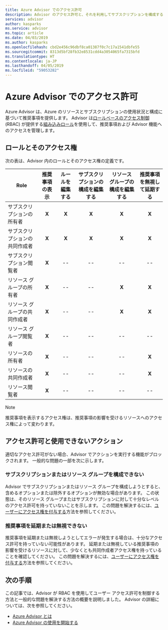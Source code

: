 ```yaml
---
title: Azure Advisor でのアクセス許可
description: Advisor のアクセス許可と、それを利用してサブスクリプションを構成する機能、推奨事項を延期または無視する機能をブロックする方法。
services: advisor
author: kasparks
ms.service: advisor
ms.topic: article
ms.date: 04/03/2019
ms.author: kasparks
ms.openlocfilehash: cbd2e456c96dbf8ca01387f0c7c17a1541dbfe55
ms.sourcegitcommit: 8313d5bf28fb32e8531cdd4a3054065fa7315bfd
ms.translationtype: HT
ms.contentlocale: ja-JP
ms.lasthandoff: 04/05/2019
ms.locfileid: "59053282"
---
```

# <a name="permissions-in-azure-advisor"></a>Azure Advisor でのアクセス許可

Azure Advisor は、Azure のリソースとサブスクリプションの使用状況と構成に基づいて推奨事項を提供します。 Advisor は[ロールベースのアクセス制御](https://docs.microsoft.com/azure/role-based-access-control/overview) (RBAC) が提供する[組み込みロール](https://docs.microsoft.com/azure/role-based-access-control/built-in-roles)を使用して、推奨事項および Advisor 機能へのアクセスを管理します。 

## <a name="roles-and-their-access"></a>ロールとそのアクセス権

次の表は、Advisor 内のロールとそのアクセス権の定義です。

| **Role** | **推奨事項の表示** | **ルールを編集する** | **サブスクリプションの構成を編集する** | **リソース グループの構成を編集する**| **推奨事項を無視して延期する**|
|---|:---:|:---:|:---:|:---:|:---:|
|サブスクリプションの所有者|**X**|**X**|**X**|**X**|**X**|
|サブスクリプションの共同作成者|**X**|**X**|**X**|**X**|**X**|
|サブスクリプション閲覧者|**X**|--|--|--|--|
|リソース グループの所有者|**X**|--|--|**X**|**X**|
|リソース グループの共同作成者|**X**|--|--|**X**|**X**|
|リソース グループ閲覧者|**X**|--|--|--|--|
|リソースの所有者|**X**|--|--|--|**X**|
|リソースの共同作成者|**X**|--|--|--|**X**|
|リソース閲覧者|**X**|--|--|--|--|

> [!NOTE]
> 推奨事項を表示するアクセス権は、推奨事項の影響を受けるリソースへのアクセス権によって変わります。

## <a name="permissions-and-unavailable-actions"></a>アクセス許可と使用できないアクション

適切なアクセス許可がない場合、Advisor でアクションを実行する機能がブロックされます。 一般的な問題の一部を次に示します。

### <a name="unable-to-configure-subscriptions-or-resource-groups"></a>サブスクリプションまたはリソース グループを構成できない

Advisor でサブスクリプションまたはリソース グループを構成しようとすると、含めるオプションまたは除外するオプションが無効な場合があります。 この状態は、そのリソース グループまたはサブスクリプションに対して十分なレベルのアクセス許可を持っていないことを示します。 この問題を解決するには、[ユーザーにアクセス権を付与する](https://docs.microsoft.com/azure/role-based-access-control/quickstart-assign-role-user-portal)方法を参照してください。

### <a name="unable-to-postpone-or-dismiss-a-recommendation"></a>推奨事項を延期または無視できない

推奨事項を延期または無視しようとしてエラーが発生する場合は、十分なアクセス許可を持っていない可能性があります。 延期または無視している推奨事項の影響を受けるリソースに対して、少なくとも共同作成者アクセス権を持っていることを確認してください。 この問題を解決するには、[ユーザーにアクセス権を付与する](https://docs.microsoft.com/azure/role-based-access-control/quickstart-assign-role-user-portal)方法を参照してください。

## <a name="next-steps"></a>次の手順

この記事では、Advisor が RBAC を使用してユーザー アクセス許可を制御する方法と一般的な問題を解決する方法の概要を説明しました。 Advisor の詳細については、次を参照してください。

- [Azure Advisor とは](https://docs.microsoft.com/azure/advisor/advisor-overview)
- [Azure Advisor の使用を開始する](https://docs.microsoft.com/azure/advisor/advisor-get-started)
